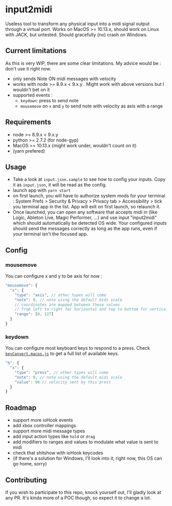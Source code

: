 # input2midi

Useless tool to transform any physical input into a midi signal output through a
virtual port. Works on MacOS >= 10.13.x, should work on Linux with JACK, but
untested. Should gracefully (no) crash on Windows.

## Current limitations

As this is very WIP, there are some clear limitations. My advice would be :
don't use it right now.

- only sends Note ON midi messages with velocity
- works with node >= 8.9.x < 9.x.y . Might work with above versions but I
  wouldn't bet on it
- supported events :
  - `keydown`: press to send note
  - `mousemove` on `x` and `y` to send note with velocity as axis with a range

## Requirements

- node >= 8.9.x < 9.x.y
- python >= 2.7.2 (for node-gyp)
- MacOS >= 10.13.x (might work under, wouldn't count on it)
- (yarn prefered)

## Usage

- Take a look at `input.json.sample` to see how to config your inputs. Copy it
  as `input.json`, it will be read as the config.
- launch app with `yarn start`
- on first launch, you will have to authorize system mods for your terminal :
  System Prefs > Security & Privacy > Privacy tab > Accessibility > tick you
  terminal app in the list. App will exit on first launch, so relaunch it.
- Once launched, you can open any software that accepts midi in (like Logic,
  Ableton Live, Magic Performer, ...) and use input "input2midi" which should
  automatically be detected OS wide. Your configured inputs should send the
  messages correctly as long as the app runs, even if your terminal isn't the
  focused app.

## Config

### mousemove

You can configure x and y to be axis for now :

```js
"mousemove": {
  "x": {
    "type": "axis", // other types will come
    "note": 9, // note using the default midi scale
    // coordinates are mapped between these values
    // from left to right for horizontal and top to bottom for vertical
    "range": [0, 127]
  }
}
```

### keydown

You can configure most keyboard keys to respond to a press. Check
[`keyConvert.macos.js`](./keyConvert.macos.js) to get a full list of available
keys.

```js
"b": {
  "x": {
    "type": "press", // other types will come
    "note": 9, // note using the default midi scale
    "value": 96 // velocity sent by this press
  }
}
```

## Roadmap

- support more ioHook events
- add xbox controller mappings
- support more midi message types
- add input action types like `hold` or `drag`
- add modifiers to ranges and values to modulate what value is sent to midi
- check that shitshow with ioHook keycodes
- (if there's a solution for Windows, I'll look into it, right now, this OS can
  go home, sorry)

## Contributing

If you wish to participate to this repo, knock yourself out, I'll gladly look at
any PR. It's kinda more of a POC though, so expect it to change a lot.
